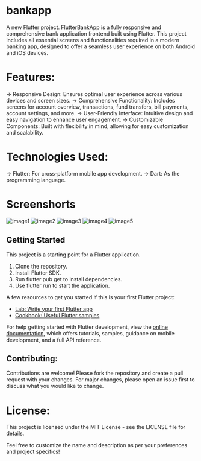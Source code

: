 # bankapp

A new Flutter project.
FlutterBankApp is a fully responsive and comprehensive bank application frontend built using Flutter. This project includes all essential screens and functionalities required in a modern banking app, designed to offer a seamless user experience on both Android and iOS devices.



# Features:
  -> Responsive Design: Ensures optimal user experience across various devices and screen sizes.
  -> Comprehensive Functionality: Includes screens for account overview, transactions, fund transfers, bill payments, account settings, and more.
  -> User-Friendly Interface: Intuitive design and easy navigation to enhance user engagement.
  -> Customizable Components: Built with flexibility in mind, allowing for easy customization and scalability.

  

  # Technologies Used:
  -> Flutter: For cross-platform mobile app development.
  -> Dart: As the programming language.

# Screenshorts

![image1](https://github.com/ArbabNaseer82/FlutterBankApp/assets/160100829/28622005-2231-4849-ae51-e0f92bb476f4)
![image2](https://github.com/ArbabNaseer82/FlutterBankApp/assets/160100829/81a2d72c-feae-4300-810c-ae0fe8dd32bd)
![image3](https://github.com/ArbabNaseer82/FlutterBankApp/assets/160100829/41147367-ed29-4102-a6dc-e9f2736910fa)
![image4](https://github.com/ArbabNaseer82/FlutterBankApp/assets/160100829/d9471122-1024-4775-8b03-6753019134e2)
![image5](https://github.com/ArbabNaseer82/FlutterBankApp/assets/160100829/b85f2497-cf98-4627-a36e-fe9d24efec6f)


  

## Getting Started

This project is a starting point for a Flutter application.

1. Clone the repository.
2. Install Flutter SDK.
3. Run flutter pub get to install dependencies.
4. Use flutter run to start the application.

   

A few resources to get you started if this is your first Flutter project:

- [Lab: Write your first Flutter app](https://docs.flutter.dev/get-started/codelab)
- [Cookbook: Useful Flutter samples](https://docs.flutter.dev/cookbook)

For help getting started with Flutter development, view the
[online documentation](https://docs.flutter.dev/), which offers tutorials,
samples, guidance on mobile development, and a full API reference.



## Contributing:
Contributions are welcome! Please fork the repository and create a pull request with your changes. For major changes, please open an issue first to discuss what you would like to change.

# License:
This project is licensed under the MIT License - see the LICENSE file for details.

Feel free to customize the name and description as per your preferences and project specifics!
